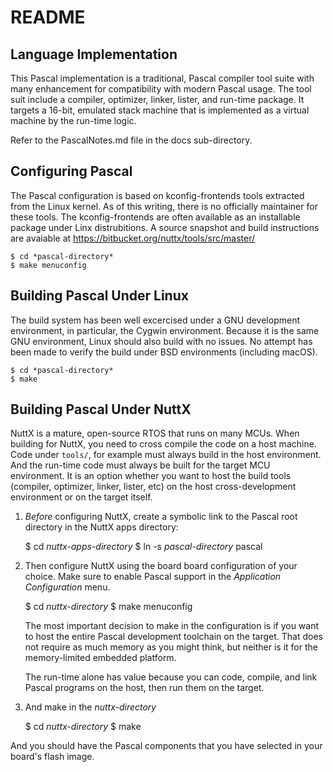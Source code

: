 README
======

Language Implementation
-----------------------

This Pascal implementation is a traditional, Pascal compiler tool suite
with many enhancement for compatibility with modern Pascal usage.  The
tool suit include a compiler, optimizer, linker, lister, and run-time
package.  It targets a 16-bit, emulated stack machine that is implemented
as a virtual machine by the run-time logic.

Refer to the PascalNotes.md file in the docs sub-directory.

Configuring Pascal
------------------

The Pascal configuration is based on kconfig-frontends tools extracted from
the Linux kernel.  As of this writing, there is no officially maintainer for
these tools.  The kconfig-frontends are often available as an installable
package under Linx distrubitions.  A source snapshot and build instructions
are avaiable at https://bitbucket.org/nuttx/tools/src/master/

    $ cd *pascal-directory*
    $ make menuconfig

Building Pascal Under Linux
---------------------------

The build system has been well excercised under a GNU development
environment, in particular, the Cygwin environment.  Because it is the same
GNU environment, Linux should also build with no issues.  No attempt has
been made to verify the build under BSD environments (including macOS).

    $ cd *pascal-directory*
    $ make

Building Pascal Under NuttX
---------------------------

NuttX is a mature, open-source RTOS that runs on many MCUs.  When building
for NuttX, you need to cross compile the code on a host machine.  Code under
`tools/`, for example must always build in the host environment.  And the
run-time code must always be built for the target MCU environment.  It is an
option whether you want to host the build tools (compiler, optimizer, linker,
lister, etc) on the host cross-development environment or on the target
itself.

1. *Before* configuring NuttX, create a symbolic link to the Pascal root
   directory in the NuttX apps directory:

    $ cd *nuttx-apps-directory*
    $ ln -s *pascal-directory* pascal

2. Then configure NuttX using the board board configuration of your choice.
   Make sure to enable Pascal support in the *Application Configuration* menu.

    $ cd *nuttx-directory*
    $ make menuconfig

   The most important decision to make in the configuration is if you want to
   host the entire Pascal development toolchain on the target.  That does not
   require as much memory as you might think, but neither is it for the
   memory-limited embedded platform.

   The run-time alone has value because you can code, compile, and link Pascal
   programs on the host, then run them on the target.

3. And make in the *nuttx-directory*

    $ cd *nuttx-directory*
    $ make

And you should have the Pascal components that you have selected in your
board's flash image.
